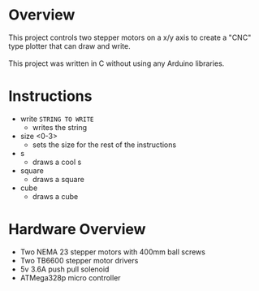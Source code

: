 # Overview
This project controls two stepper motors on a x/y axis to create a "CNC" type plotter that can draw and write. \
\
This project was written in C without using any Arduino libraries.

# Instructions
- write `STRING TO WRITE`
    - writes the string 
- size <0-3>
    - sets the size for the rest of the instructions
- s
    - draws a cool s
- square
    - draws a square
- cube
    - draws a cube


# Hardware Overview
- Two NEMA 23 stepper motors with 400mm ball screws
- Two TB6600 stepper motor drivers
- 5v 3.6A push pull solenoid
- ATMega328p micro controller 
